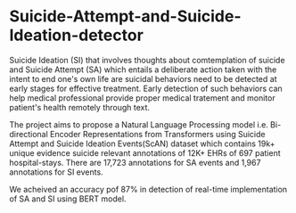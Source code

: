 # Suicide-Attempt-and-Suicide-Ideation-detector
Suicide Ideation (SI) that involves thoughts about comtemplation of suicide and Suicide Attempt (SA) which entails a deliberate action taken with the intent to end one's own life are suicidal behaviors need to be detected at early stages for effective treatment. Early detection of such behaviors can help medical professional provide proper medical tratement and monitor patient's health remotely through text.

The project aims to propose a Natural Language Processing model i.e. Bi-directional Encoder Representations from Transformers using Suicide Attempt and Suicide Ideation Events(ScAN) dataset which contains 19k+ unique evidence suicide relevant annotations of 12K+ EHRs of 697 patient hospital-stays. There are 17,723 annotations for SA events and 1,967 annotations for SI events.

We acheived an accuracy pof 87% in detection of real-time implementation of SA and SI using BERT model.


